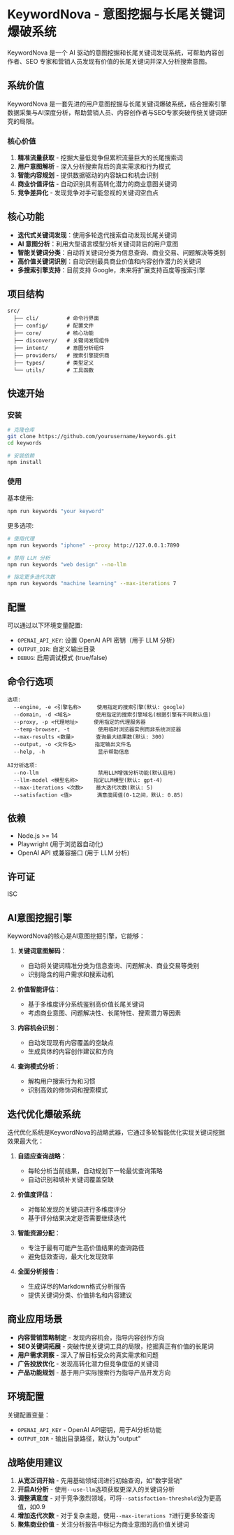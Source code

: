 # KeywordNova - 意图挖掘与长尾关键词爆破系统

KeywordNova 是一个 AI 驱动的意图挖掘和长尾关键词发现系统，可帮助内容创作者、SEO 专家和营销人员发现有价值的长尾关键词并深入分析搜索意图。

## 系统价值

KeywordNova 是一套先进的用户意图挖掘与长尾关键词爆破系统，结合搜索引擎数据采集与AI深度分析，帮助营销人员、内容创作者与SEO专家突破传统关键词研究的局限。

### 核心价值

1. **精准流量获取** - 挖掘大量低竞争但累积流量巨大的长尾搜索词
2. **用户意图解析** - 深入分析搜索背后的真实需求和行为模式
3. **智能内容规划** - 提供数据驱动的内容缺口和机会识别
4. **商业价值评估** - 自动识别具有高转化潜力的商业意图关键词
5. **竞争差异化** - 发现竞争对手可能忽视的关键词空白点

## 核心功能

- **迭代式关键词发现**：使用多轮迭代搜索自动发现长尾关键词
- **AI 意图分析**：利用大型语言模型分析关键词背后的用户意图
- **智能关键词分类**：自动将关键词分类为信息查询、商业交易、问题解决等类别
- **高价值关键词识别**：自动识别最具商业价值和内容创作潜力的关键词
- **多搜索引擎支持**：目前支持 Google，未来将扩展支持百度等搜索引擎

## 项目结构

```
src/
  ├── cli/         # 命令行界面
  ├── config/      # 配置文件
  ├── core/        # 核心功能
  ├── discovery/   # 关键词发现组件
  ├── intent/      # 意图分析组件
  ├── providers/   # 搜索引擎提供商
  ├── types/       # 类型定义
  └── utils/       # 工具函数
```

## 快速开始

### 安装

```bash
# 克隆仓库
git clone https://github.com/yourusername/keywords.git
cd keywords

# 安装依赖
npm install
```

### 使用

基本使用:

```bash
npm run keywords "your keyword"
```

更多选项:

```bash
# 使用代理
npm run keywords "iphone" --proxy http://127.0.0.1:7890

# 禁用 LLM 分析
npm run keywords "web design" --no-llm

# 指定更多迭代次数
npm run keywords "machine learning" --max-iterations 7
```

## 配置

可以通过以下环境变量配置:

- `OPENAI_API_KEY`: 设置 OpenAI API 密钥（用于 LLM 分析）
- `OUTPUT_DIR`: 自定义输出目录
- `DEBUG`: 启用调试模式 (true/false)

## 命令行选项

```
选项:
  --engine, -e <引擎名称>     使用指定的搜索引擎(默认: google)
  --domain, -d <域名>        使用指定的搜索引擎域名(根据引擎有不同默认值)
  --proxy, -p <代理地址>     使用指定的代理服务器
  --temp-browser, -t         使用临时浏览器实例而非系统浏览器
  --max-results <数量>       查询最大结果数(默认: 300)
  --output, -o <文件名>      指定输出文件名
  --help, -h                 显示帮助信息

AI分析选项:
  --no-llm                   禁用LLM增强分析功能(默认启用)
  --llm-model <模型名称>     指定LLM模型(默认: gpt-4)
  --max-iterations <次数>    最大迭代次数(默认: 5)
  --satisfaction <值>        满意度阈值(0-1之间，默认: 0.85)
```

## 依赖

- Node.js >= 14
- Playwright (用于浏览器自动化)
- OpenAI API 或兼容接口 (用于 LLM 分析)

## 许可证

ISC

## AI意图挖掘引擎

KeywordNova的核心是AI意图挖掘引擎，它能够：

1. **关键词意图解码**：
   - 自动将关键词精准分类为信息查询、问题解决、商业交易等类别
   - 识别隐含的用户需求和搜索动机

2. **价值智能评估**：
   - 基于多维度评分系统鉴别高价值长尾关键词
   - 考虑商业意图、问题解决性、长尾特性、搜索潜力等因素

3. **内容机会识别**：
   - 自动发现现有内容覆盖的空缺点
   - 生成具体的内容创作建议和方向

4. **查询模式分析**：
   - 解构用户搜索行为和习惯
   - 识别高效的修饰词和搜索模式

## 迭代优化爆破系统

迭代优化系统是KeywordNova的战略武器，它通过多轮智能优化实现关键词挖掘效果最大化：

1. **自适应查询战略**：
   - 每轮分析当前结果，自动规划下一轮最优查询策略
   - 自动识别和填补关键词覆盖空缺

2. **价值度评估**：
   - 对每轮发现的关键词进行多维度评分
   - 基于评分结果决定是否需要继续迭代

3. **智能资源分配**：
   - 专注于最有可能产生高价值结果的查询路径
   - 避免低效查询，最大化发现效率

4. **全面分析报告**：
   - 生成详尽的Markdown格式分析报告
   - 提供关键词分类、价值排名和内容建议

## 商业应用场景

- **内容营销策略制定** - 发现内容机会，指导内容创作方向
- **SEO关键词拓展** - 突破传统关键词工具的局限，挖掘真正有价值的长尾词
- **用户需求洞察** - 深入了解目标受众的真实需求和问题
- **广告投放优化** - 发现高转化潜力但竞争度低的关键词
- **产品功能规划** - 基于用户实际搜索行为指导产品开发方向

## 环境配置

关键配置变量：

- `OPENAI_API_KEY` - OpenAI API密钥，用于AI分析功能
- `OUTPUT_DIR` - 输出目录路径，默认为"output"

## 战略使用建议

1. **从宽泛词开始** - 先用基础领域词进行初始查询，如"数字营销"
2. **开启AI分析** - 使用`--use-llm`选项获取更深入的关键词分析
3. **调整满意度** - 对于竞争激烈领域，可将`--satisfaction-threshold`设为更高值，如0.9
4. **增加迭代次数** - 对于复杂主题，使用`--max-iterations 7`进行更多轮查询
5. **聚焦商业价值** - 关注分析报告中标记为商业意图的高价值关键词

